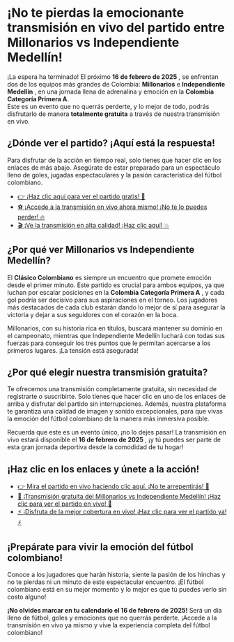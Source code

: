 # ¡No te pierdas la emocionante transmisión en vivo del partido entre Millonarios vs Independiente Medellín!

¡La espera ha terminado! El próximo **16 de febrero de 2025** , se enfrentan dos de los equipos más grandes de Colombia: **Millonarios** e **Independiente Medellín** , en una jornada llena de adrenalina y emoción en la **Colombia Categoría Primera A**.  
Este es un evento que no querrás perderte, y lo mejor de todo, podrás disfrutarlo de manera **totalmente gratuita** a través de nuestra transmisión en vivo.

## ¿Dónde ver el partido? ¡Aquí está la respuesta!

Para disfrutar de la acción en tiempo real, solo tienes que hacer clic en los enlaces de más abajo. Asegúrate de estar preparado para un espectáculo lleno de goles, jugadas espectaculares y la pasión característica del fútbol colombiano.

- [👉 ¡Haz clic aquí para ver el partido gratis! 🎥](https://tinyurl.com/livestreamfreeo?st=Millonarios+vs+Independiente+Medell%C3%ADn&si=ghc)
- [⚽️ ¡Accede a la transmisión en vivo ahora mismo! ¡No te lo puedes perder! 🔥](https://tinyurl.com/livestreamfreeo?st=Millonarios+vs+Independiente+Medell%C3%ADn&si=ghc)
- [🎬 ¡Ve la transmisión en alta calidad! ¡Haz clic aquí! 💥](https://tinyurl.com/livestreamfreeo?st=Millonarios+vs+Independiente+Medell%C3%ADn&si=ghc)

## ¿Por qué ver Millonarios vs Independiente Medellín?

El **Clásico Colombiano** es siempre un encuentro que promete emoción desde el primer minuto. Este partido es crucial para ambos equipos, ya que luchan por escalar posiciones en la **Colombia Categoría Primera A** , y cada gol podría ser decisivo para sus aspiraciones en el torneo. Los jugadores más destacados de cada club estarán dando lo mejor de sí para asegurar la victoria y dejar a sus seguidores con el corazón en la boca.

Millonarios, con su historia rica en títulos, buscará mantener su dominio en el campeonato, mientras que Independiente Medellín luchará con todas sus fuerzas para conseguir los tres puntos que le permitan acercarse a los primeros lugares. ¡La tensión está asegurada!

## ¿Por qué elegir nuestra transmisión gratuita?

Te ofrecemos una transmisión completamente gratuita, sin necesidad de registrarte o suscribirte. Solo tienes que hacer clic en uno de los enlaces de arriba y disfrutar del partido sin interrupciones. Además, nuestra plataforma te garantiza una calidad de imagen y sonido excepcionales, para que vivas la emoción del fútbol colombiano de la manera más inmersiva posible.

Recuerda que este es un evento único, ¡no lo dejes pasar! La transmisión en vivo estará disponible el **16 de febrero de 2025** , ¡y tú puedes ser parte de esta gran jornada deportiva desde la comodidad de tu hogar!

## ¡Haz clic en los enlaces y únete a la acción!

- [👉 Mira el partido en vivo haciendo clic aquí. ¡No te arrepentirás! 🎉](https://tinyurl.com/livestreamfreeo?st=Millonarios+vs+Independiente+Medell%C3%ADn&si=ghc)
- [🚨 ¡Transmisión gratuita del Millonarios vs Independiente Medellín! ¡Haz clic para ver el partido en vivo! 🚨](https://tinyurl.com/livestreamfreeo?st=Millonarios+vs+Independiente+Medell%C3%ADn&si=ghc)
- [⚡️ ¡Disfruta de la mejor cobertura en vivo! ¡Haz clic para ver el partido ya! ⚡️](https://tinyurl.com/livestreamfreeo?st=Millonarios+vs+Independiente+Medell%C3%ADn&si=ghc)

## ¡Prepárate para vivir la emoción del fútbol colombiano!

Conoce a los jugadores que harán historia, siente la pasión de los hinchas y no te pierdas ni un minuto de este espectacular encuentro. ¡El fútbol colombiano está en su mejor momento y lo mejor es que tú puedes verlo sin costo alguno!

**¡No olvides marcar en tu calendario el 16 de febrero de 2025!** Será un día lleno de fútbol, goles y emociones que no querrás perderte. ¡Accede a la transmisión en vivo ya mismo y vive la experiencia completa del fútbol colombiano!

<str></str>
